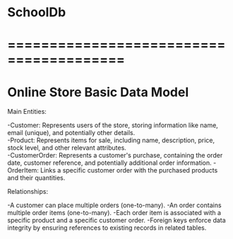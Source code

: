 # SchoolDb

# ========================================
# Online Store Basic Data Model 

 Main Entities:

-Customer: Represents users of the store, storing information 
  like name, email (unique), and potentially other details. <br>
-Product: Represents items for sale, including name, description, 
  price, stock level, and other relevant attributes.  <br>
-CustomerOrder: Represents a customer's purchase, containing 
  the order date, customer reference, and potentially additional order information.
-OrderItem: Links a specific customer order with the 
purchased products and their quantities.

Relationships:

-A customer can place multiple orders (one-to-many).
-An order contains multiple order items (one-to-many).
-Each order item is associated with a specific product 
 and a specific customer order.
-Foreign keys enforce data integrity by ensuring 
 references to existing records in related tables.
